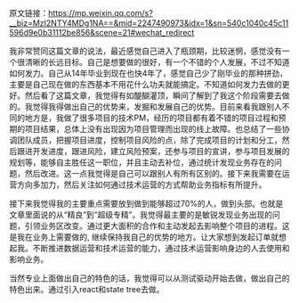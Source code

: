 原文链接：https://mp.weixin.qq.com/s?__biz=MzI2NTY4MDg1NA==&mid=2247490973&idx=1&sn=540c1040c45c11596d9e0b31112be856&scene=21#wechat_redirect

我非常赞同这篇文章的说法，最近感觉自己进入了瓶颈期，比较迷惘，感觉没有一个很清晰的长远目标。自己是想要做的很好，有一个不错的个人发展，不过不知道如何发力。自己从14年毕业到现在也快4年了，感觉自己少了刚毕业的那种拼劲，主要是自己现在做的东西基本不用花什么功夫就能搞定。不知道如何发力去做的更好。然后看了这篇文章，我觉得有如醍醐灌顶，瞬间了解到了我这个阶段需要去做的。我觉得我得做出自己的优势来，发掘和发展自己的优势。目前来看我跟别人不同的地方是，我做了很多项目的技术PM，经历的项目都有着不错的项目过程和预期的项目结果，总体上没有出现因为项目管理而出现的线上故障。也总结了一些协调团队成员，把握项目进度，控制项目风险的点，除了完成项目的计划和分工，然后跟进开发进度，跟进风险，建立风险预案，还参与项目的宣讲，参与项目发展的规划等，能够自主胜任这一职位，并且主动去补位，通过统计发现业务存在的问题，然后改进。这一点我觉得是自己可以跟别人有所有区别的。接下来我需要在运营方向多加力，然后关注如何通过技术运营的方式帮助业务指标有所提升。

接下来我觉得我的主要重点需要放到做到能够超过70%的人，做到头部。也就是文章里面说的从“精良”到“超级专精”。我觉得最主要的是敏锐发现业务出现的问题，引领业务区改变。通过更大面积的合作和主动发起去影响整个项目的进程。这是我在业务上需要做的, 继续保持我自己的优势的地方。让大家想到发起订单就想起我。不断推进数据运营和技术运营的能力，通过技术运营影响身边的人去使用和影响业务。

当然专业上面做出自己的特色的话，我觉得可以从测试驱动开始去做，做出自己的特色出来。通过引入react和state tree去做。